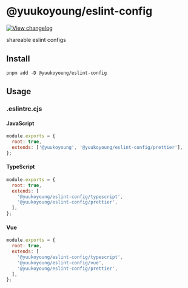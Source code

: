 # @yuukoyoung/eslint-config

[![View changelog](https://img.shields.io/badge/changelogs.xyz-Explore%20Changelog-brightgreen)](https://changelogs.xyz/@yuukoyoung/eslint-config)

shareable eslint configs

## Install

```shell
pnpm add -D @yuukoyoung/eslint-config
```

## Usage

### .eslintrc.cjs

#### JavaScript

```js
module.exports = {
  root: true,
  extends: ['@yuukoyoung', '@yuukoyoung/eslint-config/prettier'],
};
```

#### TypeScript

```js
module.exports = {
  root: true,
  extends: [
    '@yuukoyoung/eslint-config/typescript',
    '@yuukoyoung/eslint-config/prettier',
  ],
};
```

#### Vue

```js
module.exports = {
  root: true,
  extends: [
    '@yuukoyoung/eslint-config/typescript',
    '@yuukoyoung/eslint-config/vue',
    '@yuukoyoung/eslint-config/prettier',
  ],
};
```
